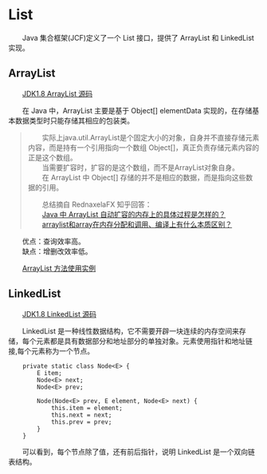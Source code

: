 # List  

&emsp;&emsp;Java 集合框架(JCF)定义了一个 List 接口，提供了 ArrayList 和 LinkedList 实现。  


## ArrayList  
  
&emsp;&emsp;[JDK1.8 ArrayList 源码](https://github.com/Rocky-17/Data_Structures_and_Algorithms/blob/master/src/ArrayList.java)  

&emsp;&emsp;在 Java 中，ArrayList 主要是基于 Object[] elementData 实现的，在存储基本数据类型时只能存储其相应的包装类。  
 
>&emsp;&emsp;实际上java.util.ArrayList是个固定大小的对象，自身并不直接存储元素内容，而是持有一个引用指向一个数组 Object[]，真正负责存储元素内容的正是这个数组。  
>&emsp;&emsp;当需要扩容时，扩容的是这个数组，而不是ArrayList对象自身。  
>&emsp;&emsp;在 ArrayList 中 Object[] 存储的并不是相应的数据，而是指向这些数据的引用。  
>  
>  
>
>&emsp;&emsp;总结摘自 RednaxelaFX 知乎回答：  
&emsp;&emsp;[Java 中 ArrayList 自动扩容的内存上的具体过程是怎样的？](https://www.zhihu.com/question/48872729/answer/113146864)  
&emsp;&emsp;[arraylist和array在内存分配和调用、编译上有什么本质区别？](https://www.zhihu.com/question/41169504/answer/89941026)  

  
&emsp;&emsp;优点：查询效率高。  
&emsp;&emsp;缺点：增删改效率低。  

&emsp;&emsp;[ArrayList 方法使用实例](https://github.com/Rocky-17/Data_Structures_and_Algorithms/blob/master/CODE/ArrayList_Methods_Example.java)  

## LinkedList  

&emsp;&emsp;[JDK1.8 LinkedList 源码](https://github.com/Rocky-17/Data_Structures_and_Algorithms/blob/master/src/LinkedList.java)  

&emsp;&emsp;LinkedList 是一种线性数据结构，它不需要开辟一块连续的内存空间来存储，每个元素都是具有数据部分和地址部分的单独对象。元素使用指针和地址链接,每个元素称为一个节点。  
```
    private static class Node<E> {
        E item;
        Node<E> next;
        Node<E> prev;

        Node(Node<E> prev, E element, Node<E> next) {
            this.item = element;
            this.next = next;
            this.prev = prev;
        }
    }
```
&emsp;&emsp;可以看到，每个节点除了值，还有前后指针，说明 LinkedList 是一个双向链表结构。